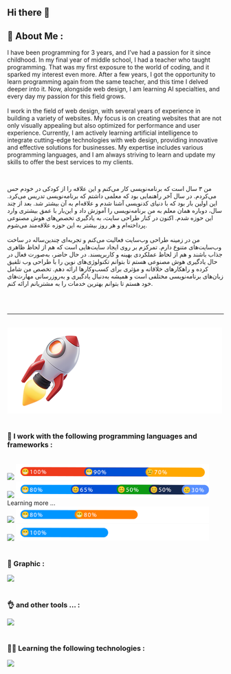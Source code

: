 ## Hi there 👋

<div>
  <h2>🙋 About Me :</h2>
  <p>
    I have been programming for 3 years, and I’ve had a passion for it since childhood. In my final year of middle school, I had a teacher who taught programming. That was 
    my first exposure to the world of coding, and it sparked my interest even more. After a few years, I got the opportunity to learn programming again from the same 
    teacher, and this time I delved deeper into it. Now, alongside web design, I am learning AI specialties, and every day my passion for this field grows.
    <br><br>
    I work in the field of web design, with several years of experience in building a variety of websites. My focus is on creating websites that are not only visually appealing but also optimized for performance and user experience. Currently, I am actively learning artificial intelligence to integrate cutting-edge technologies with web design, providing innovative and effective solutions for businesses. My expertise includes various programming languages, and I am always striving to learn and update my skills to offer the best services to my clients.
  </p>
  <br>
  <p>
    من ۳ سال است که برنامه‌نویسی کار می‌کنم و این علاقه را از کودکی در خودم حس می‌کردم. در سال آخر راهنمایی بود که معلمی داشتم که برنامه‌نویسی تدریس می‌کرد. این اولین بار بود که با دنیای کدنویسی آشنا شدم و علاقه‌ام به آن بیشتر شد. بعد از چند سال، دوباره همان معلم به من برنامه‌نویسی را آموزش داد و این‌بار با عمق بیشتری وارد این حوزه شدم. اکنون در کنار طراحی سایت، به یادگیری تخصص‌های هوش مصنوعی پرداخته‌ام و هر روز بیشتر به این حوزه علاقه‌مند می‌شوم.
    <br><br>
    من در زمینه طراحی وب‌سایت فعالیت می‌کنم و تجربه‌ای چندین‌ساله در ساخت وب‌سایت‌های متنوع دارم. تمرکزم بر روی ایجاد سایت‌هایی است که هم از لحاظ ظاهری جذاب باشند و هم از لحاظ عملکردی بهینه و کاربرپسند. در حال حاضر، به‌صورت فعال در حال یادگیری هوش مصنوعی هستم تا بتوانم تکنولوژی‌های نوین را با طراحی وب تلفیق کرده و راهکارهای خلاقانه و مؤثری برای کسب‌وکارها ارائه دهم. تخصص من شامل زبان‌های برنامه‌نویسی مختلفی است و همیشه به‌دنبال یادگیری و به‌روزرسانی مهارت‌های خود هستم تا بتوانم بهترین خدمات را به مشتریانم ارائه کنم.

  </p>
</div>
<br>
<br>
<hr>
<br>
<div>
  <img src="./mytech.png" />
  <br>
  <br>
  <div>
      <h3>🤙 I work with the following programming languages ​​and frameworks : </h3>
    <br>
    <img src="https://skillicons.dev/icons?i=html,css,js" /> <img width="450" src="./progress1.png" /> <br>
    <img src="https://skillicons.dev/icons?i=tailwind,react,nodejs,nextjs,typescript" /> <img width="450" src="./progress2.png" /> <lable>Learning more ...</lable><br>
    <img src="https://skillicons.dev/icons?i=php,mysql" /> <img width="450" src="./progress3.png" /> <br>
    <img src="https://skillicons.dev/icons?i=wordpress" /> <img width="450" src="./progress4.png" /> <br><br>
    <h3>🎨 Graphic :</h3>
    <img src="https://skillicons.dev/icons?i=photoshop,ai " /> <br><br>
    <h3>👌 and other tools ... :</h3>
    <img src="https://skillicons.dev/icons?i=codepen,devto,vercel,vscode,npm,git" /> <br><br>
    <h3>🧑‍💻 Learning the following technologies :</h3>
    <img src="https://skillicons.dev/icons?i=python,threejs" /> <br><br>
  </div>

</div>
